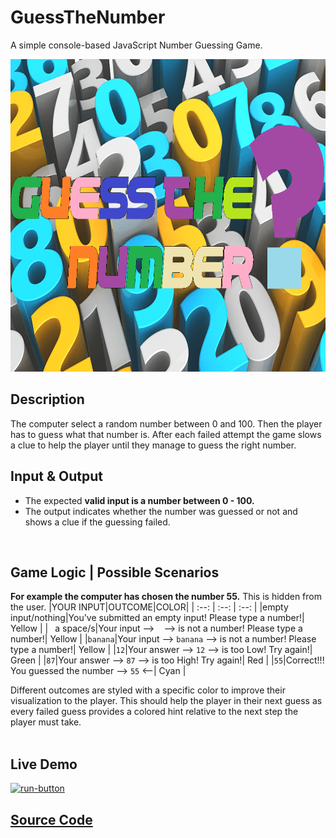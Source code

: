 # GuessTheNumber
A simple console-based JavaScript Number Guessing Game.
<p align="center"><a href="https://replit.com/@mirokrastanov/GuessTheNumber-JS?v=1"><img src="https://raw.githubusercontent.com/mirokrastanov/Software-Engineering-SoftUni/main/miscellaneous/guess%20the%20num%20logo.png" alt="game-image" height="500px"></a></p>

## Description
The computer select a random number between 0 and 100. Then the player has to guess what that number is. After each failed attempt the game slows a clue to help the player until they manage to guess the right number.
<br />

## Input & Output
  - The expected **valid input is a number between 0 - 100.**
  - The output indicates whether the number was guessed or not and shows a clue if the guessing failed.
<br />


## Game Logic | Possible Scenarios
**For example the computer has chosen the number 55.** This is hidden from the user. 
|YOUR INPUT|OUTCOME|COLOR|
| :--: | :--: | :--: |
|empty input/nothing|You've submitted an empty input! Please type a number!| Yellow |
|` ` a space/s|Your input --> ` ` --> is not a number! Please type a number!| Yellow |
|`banana`|Your input --> `banana` --> is not a number! Please type a number!| Yellow |
|`12`|Your answer --> `12` --> is too Low! Try again!| Green |
|`87`|Your answer --> `87` --> is too High! Try again!| Red |
|`55`|Correct!!! You guessed the number --> `55` <--| Cyan |

Different outcomes are styled with a specific color to improve their visualization to the player. This should help the player in their next guess as every failed guess provides a colored hint relative to the next step the player must take.
<br /><br />  
  
## Live Demo
[<img src="https://freepngimg.com/download/play_now_button/25403-5-play-now-button-transparent.png" alt="run-button" height="40px" />](https://replit.com/@mirokrastanov/GuessTheNumber-JS?v=1)
  
  
## [Source Code](guessTheNumber.js)
  
